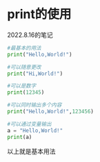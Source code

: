 # print的使用

2022.8.16的笔记

```python
#最基本的用法
print("Hello,World!")

#可以随意更改
print("Hi,World!")

#可以是数字
print(12345)

#可以同时输出多个内容
print("Hello,World!",123456)

#可以通过变量输出
a = "Hello,World!"
print(a)

```

以上就是基本用法